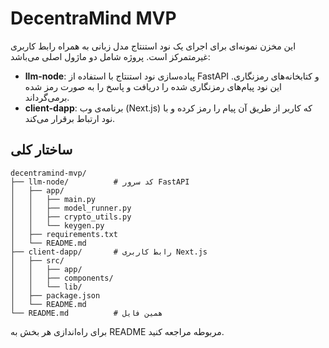 # DecentraMind MVP

این مخزن نمونه‌ای برای اجرای یک نود استنتاج مدل زبانی به همراه رابط کاربری غیرمتمرکز است. پروژه شامل دو ماژول اصلی می‌باشد:

- **llm-node**: پیاده‌سازی نود استنتاج با استفاده از FastAPI و کتابخانه‌های رمزنگاری. این نود پیام‌های رمزنگاری شده را دریافت و پاسخ را به صورت رمز شده برمی‌گرداند.
- **client-dapp**: برنامه‌ی وب (Next.js) که کاربر از طریق آن پیام را رمز کرده و با نود ارتباط برقرار می‌کند.

## ساختار کلی

```text
decentramind-mvp/
├── llm-node/          # کد سرور FastAPI
│   ├── app/
│   │   ├── main.py
│   │   ├── model_runner.py
│   │   ├── crypto_utils.py
│   │   └── keygen.py
│   ├── requirements.txt
│   └── README.md
├── client-dapp/       # رابط کاربری Next.js
│   ├── src/
│   │   ├── app/
│   │   ├── components/
│   │   └── lib/
│   ├── package.json
│   └── README.md
└── README.md          # همین فایل
```

برای راه‌اندازی هر بخش به README مربوطه مراجعه کنید.
